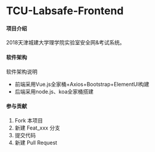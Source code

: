 # TCU-Labsafe-Frontend

#### 项目介绍
2018天津城建大学理学院实验室安全网&考试系统。

#### 软件架构
软件架构说明

- 前端采用Vue.js全家桶+Axios+Bootstrap+ElementUI构建
- 后端采用node.js、koa全家桶搭建

#### 参与贡献

1. Fork 本项目
2. 新建 Feat_xxx 分支
3. 提交代码
4. 新建 Pull Request
